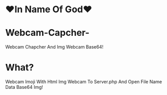 # ❤️In Name Of God❤️
# Webcam-Capcher-
Webcam Chapcher And Img Webcam Base64!
# What?
Webcam Imoji With Html Img Webcam To Server.php And Open File Name Data Base64 Img!
